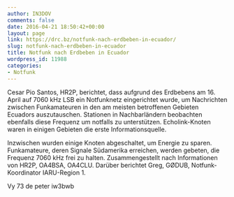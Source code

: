 ```yaml
---
author: IN3DOV
comments: false
date: 2016-04-21 18:50:42+00:00
layout: page
link: https://drc.bz/notfunk-nach-erdbeben-in-ecuador/
slug: notfunk-nach-erdbeben-in-ecuador
title: Notfunk nach Erdbeben in Ecuador
wordpress_id: 11988
categories:
- Notfunk
---
```


Cesar Pio Santos, HR2P, berichtet, dass aufgrund des Erdbebens am 16. April auf 7060 kHz LSB ein Notfunknetz eingerichtet wurde, um Nachrichten zwischen Funkamateuren in den am meisten betroffenen Gebieten Ecuadors auszutauschen. Stationen in Nachbarländern beobachten ebenfalls diese Frequenz um notfalls zu unterstützen. Echolink-Knoten waren in einigen Gebieten die erste Informationsquelle.

Inzwischen wurden einige Knoten abgeschaltet, um Energie zu sparen. Funkamateure, deren Signale Südamerika erreichen, werden gebeten, die Frequenz 7060 kHz frei zu halten. Zusammengestellt nach Informationen von HR2P, OA4BSA, OA4CLU. Darüber berichtet Greg, GØDUB, Notfunk-Koordinator IARU-Region 1.

Vy 73 de peter iw3bwb
